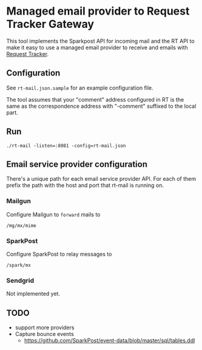 # Managed email provider to Request Tracker Gateway

This tool implements the Sparkpost API for incoming mail and the RT API to
make it easy to use a managed email provider to receive and emails
with [Request Tracker](https://www.bestpractical.com/rt/).

## Configuration

See `rt-mail.json.sample` for an example configuration file.

The tool assumes that your "comment" address configured in RT is the same as
the correspondence address with "-comment" suffixed to the local part.

## Run

    ./rt-mail -listen=:8081 -config=rt-mail.json

## Email service provider configuration

There's a unique path for each email service provider API. For each of them
prefix the path with the host and port that rt-mail is running on.

### Mailgun

Configure Mailgun to `forward` mails to

    /mg/mx/mime

### SparkPost

Configure SparkPost to relay messages to

    /spark/mx

### Sendgrid

Not implemented yet.

## TODO

- support more providers
- Capture bounce events 
  - https://github.com/SparkPost/event-data/blob/master/sql/tables.ddl
